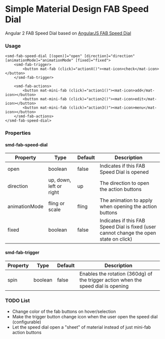 # Simple Material Design FAB Speed Dial

Angular 2 FAB Speed Dial based on [AngularJS FAB Speed Dial](https://material.angularjs.org/latest/demo/fabSpeedDial)

### Usage

    <smd-fab-speed-dial [(open)]="open" [direction]="direction" [animationMode]="animationMode" [fixed]="fixed">
        <smd-fab-trigger>
            <button mat-fab (click)="actionX()"><mat-icon>check</mat-icon></button>
        </smd-fab-trigger>

        <smd-fab-actions>
            <button mat-mini-fab (click)="action1()"><mat-icon>add</mat-icon></button>
            <button mat-mini-fab (click)="action2()"><mat-icon>edit</mat-icon></button>
            <button mat-mini-fab (click)="action3()"><mat-icon>menu</mat-icon></button>
        </smd-fab-actions>
    </smd-fab-speed-dial>
    
### Properties

#### smd-fab-speed-dial

| Property         | Type         | Default             | Description                                     |
|------------------|--------------|---------------------|-------------------------------------------------|
| open             | boolean      | false               | Indicates if this FAB Speed Dial is opened      |
| direction        | up, down, left or right | up       | The direction to open the action buttons        |
| animationMode    | fling or scale | fling             | The animation to apply when opening the action buttons |
| fixed            | boolean      | false               | Indicates if this FAB Speed Dial is fixed (user cannot change the open state on click) |

#### smd-fab-trigger

| Property         | Type         | Default             | Description                                     |
|------------------|--------------|---------------------|-------------------------------------------------|
| spin             | boolean      | false               | Enables the rotation (360dg) of the trigger action when the speed dial is opening |
  
### TODO List

 - Change color of the fab buttons on hover/selection
 - Make the trigger button change icon when the user open the speed dial (configurable)
 - Let the speed dial open a "sheet" of material instead of just mini-fab action buttons
